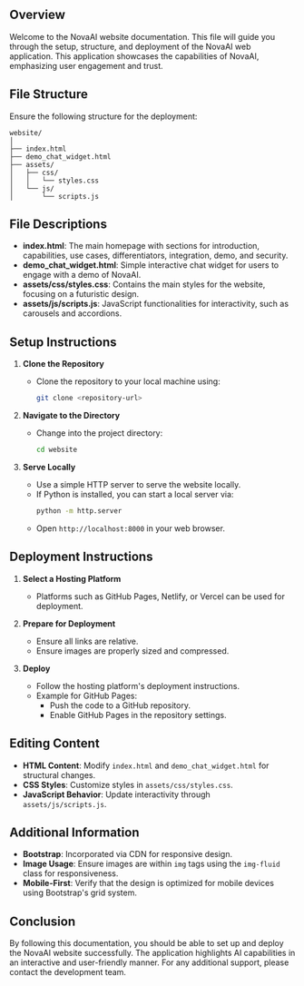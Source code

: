 
## Overview
Welcome to the NovaAI website documentation. This file will guide you through the setup, structure, and deployment of the NovaAI web application. This application showcases the capabilities of NovaAI, emphasizing user engagement and trust. 

## File Structure
Ensure the following structure for the deployment:

```
website/
│
├── index.html
├── demo_chat_widget.html
├── assets/
│   ├── css/
│   │   └── styles.css
│   └── js/
│       └── scripts.js
```

## File Descriptions

- **index.html**: The main homepage with sections for introduction, capabilities, use cases, differentiators, integration, demo, and security.
- **demo_chat_widget.html**: Simple interactive chat widget for users to engage with a demo of NovaAI.
- **assets/css/styles.css**: Contains the main styles for the website, focusing on a futuristic design.
- **assets/js/scripts.js**: JavaScript functionalities for interactivity, such as carousels and accordions.

## Setup Instructions

1. **Clone the Repository**
   - Clone the repository to your local machine using:
     ```bash
     git clone <repository-url>
     ```

2. **Navigate to the Directory**
   - Change into the project directory:
     ```bash
     cd website
     ```

3. **Serve Locally**
   - Use a simple HTTP server to serve the website locally.
   - If Python is installed, you can start a local server via:
     ```bash
     python -m http.server
     ```
   - Open `http://localhost:8000` in your web browser.

## Deployment Instructions

1. **Select a Hosting Platform**
   - Platforms such as GitHub Pages, Netlify, or Vercel can be used for deployment.

2. **Prepare for Deployment**
   - Ensure all links are relative.
   - Ensure images are properly sized and compressed.

3. **Deploy**
   - Follow the hosting platform's deployment instructions.
   - Example for GitHub Pages:
     - Push the code to a GitHub repository.
     - Enable GitHub Pages in the repository settings.

## Editing Content

- **HTML Content**: Modify `index.html` and `demo_chat_widget.html` for structural changes.
- **CSS Styles**: Customize styles in `assets/css/styles.css`.
- **JavaScript Behavior**: Update interactivity through `assets/js/scripts.js`.

## Additional Information

- **Bootstrap**: Incorporated via CDN for responsive design.
- **Image Usage**: Ensure images are within `img` tags using the `img-fluid` class for responsiveness.
- **Mobile-First**: Verify that the design is optimized for mobile devices using Bootstrap's grid system.

## Conclusion
By following this documentation, you should be able to set up and deploy the NovaAI website successfully. The application highlights AI capabilities in an interactive and user-friendly manner. For any additional support, please contact the development team.